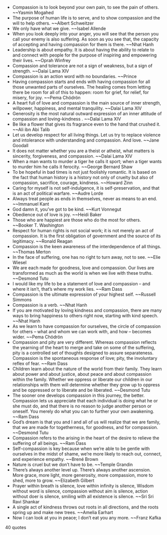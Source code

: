  - Compassion is to look beyond your own pain, to see the pain of others. ~~Yasmin Mogahed
 - The purpose of human life is to serve, and to show compassion and the will to help others. ~~Albert Schweitzer
 - We only have what we give. ~~Isabel Allende
 - When you look deeply into your anger, you will see that the person you call your enemy is also suffering. As soon as you see that, the capacity of accepting and having compassion for them is there. ~~Nhat Hanh
 - Leadership is about empathy. It is about having the ability to relate to and connect with people for the purpose of inspiring and empowering their lives. ~~Oprah Winfrey
 - Compassion and tolerance are not a sign of weakness, but a sign of strength. ~~Dalai Lama XIV
 - Compassion is an action word with no boundaries. ~~Prince
 - Having compassion starts and ends with having compassion for all those unwanted parts of ourselves. The healing comes from letting there be room for all of this to happen: room for grief, for relief, for misery, for joy. ~~Pema Chödrön
 - A heart full of love and compassion is the main source of inner strength, willpower, happiness, and mental tranquility. ~~Dalai Lama XIV
 - Generosity is the most natural outward expression of an inner attitude of compassion and loving-kindness . ~~Dalai Lama XIV
 - Be like a flower that gives its fragrance even to the hand that crushed it. ~~Ali ibn Abi Talib
 - Let us develop respect for all living things. Let us try to replace violence and intolerance with understanding and compassion. And love. ~~Jane Goodall
 - It does not matter whether you are a theist or atheist, what matters is sincerity, forgiveness, and compassion. ~~Dalai Lama XIV
 - When a man wants to murder a tiger he calls it sport; when a tiger wants to murder him he calls it ferocity. ~~George Bernard Shaw
 - To be hopeful in bad times is not just foolishly romantic. It is based on the fact that human history is a history not only of cruelty but also of compassion, sacrifice, courage, kindness. ~~Howard Zinn
 - Caring for myself is not self-indulgence, it is self-preservation, and that is an act of political warfare. ~~Audre Lorde
 - Always treat people as ends in themselves, never as means to an end. ~~Immanuel Kant
 - God damn it, you’ve got to be kind. ~~Kurt Vonnegut
 - Obedience out of love is joy. ~~Heidi Baker
 - Those who are happiest are those who do the most for others. ~~Booker T. Washington
 - Respect for human rights is not social work; it is not merely an act of compassion. It is the first obligation of government and the source of its legitimacy. ~~Ronald Reagan
 - Compassion is the keen awareness of the interdependence of all things. ~~Thomas Merton
 - In the face of suffering, one has no right to turn away, not to see. ~~Elie Wiesel
 - We are each made for goodness, love and compassion. Our lives are transformed as much as the world is when we live with these truths. ~~Desmond Tutu
 - I would like my life to be a statement of love and compassion – and where it isn’t, that’s where my work lies. ~~Ram Dass
 - Compassion is the ultimate expression of your highest self. ~~Russell Simmons
 - Compassion is a verb. ~~Nhat Hanh
 - If you are motivated by loving kindness and compassion, there are many ways to bring happiness to others right now, starting with kind speech. ~~Nhat Hanh
 - As we learn to have compassion for ourselves, the circle of compassion for others – what and whom we can work with, and how – becomes wider. ~~Pema Chödrön
 - Compassion and pity are very different. Whereas compassion reflects the yearning of the heart to merge and take on some of the suffering, pity is a controlled set of thoughts designed to assure separateness. Compassion is the spontaneous response of love; pity, the involuntary reflex of fear. ~~Ram Dass
 - Children learn about the nature of the world from their family. They learn about power and about justice, about peace and about compassion within the family. Whether we oppress or liberate our children in our relationships with them will determine whether they grow up to oppress and be oppressed or to liberate and be liberated. ~~Desmond Tutu
 - The sooner one develops compassion in this journey, the better. Compassion lets us appreciate that each individual is doing what he or she must do, and that there is no reason to judge another person or oneself. You merely do what you can to further your own awakening. ~~Ram Dass
 - God’s dream is that you and I and all of us will realize that we are family, that we are made for togetherness, for goodness, and for compassion. ~~Desmond Tutu
 - Compassion refers to the arising in the heart of the desire to relieve the suffering of all beings. ~~Ram Dass
 - Self-compassion is key because when we’re able to be gentle with ourselves in the midst of shame, we’re more likely to reach out, connect, and experience empathy. ~~Brené Brown
 - Nature is cruel but we don’t have to be. ~~Temple Grandin
 - There’s always another level up. There’s always another ascension. More grace, more light, more generosity, more compassion, more to shed, more to grow. ~~Elizabeth Gilbert
 - Prayer within breath is silence, love within infinity is silence, Wisdom without word is silence, compassion without aim is silence, action without doer is silence, smiling with all existence is silence. ~~Sri Sri Ravi Shankar
 - A single act of kindness throws out roots in all directions, and the roots spring up and make new trees. ~~Amelia Earhart
 - Now I can look at you in peace; I don’t eat you any more. ~~Franz Kafka

40 quotes